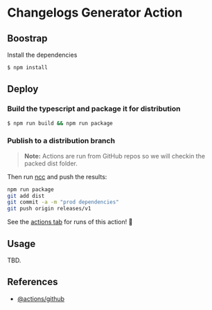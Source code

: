 # Changelogs Generator Action

## Boostrap

Install the dependencies

```bash
$ npm install
```

## Deploy

### Build the typescript and package it for distribution

```bash
$ npm run build && npm run package
```

### Publish to a distribution branch

> **Note:** Actions are run from GitHub repos so we will checkin the packed dist folder.

Then run [ncc](https://github.com/zeit/ncc) and push the results:

```bash
npm run package
git add dist
git commit -a -m "prod dependencies"
git push origin releases/v1
```

See the [actions tab](https://github.com/actions/typescript-action/actions) for runs of this action! :rocket:

## Usage

TBD.

## References

- [@actions/github](https://www.npmjs.com/package/@actions/github)
